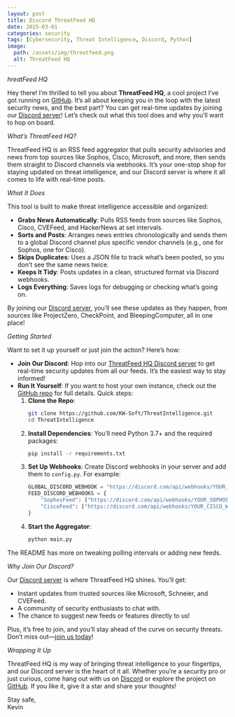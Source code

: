 ```yaml
---
layout: post
title: Discord ThreatFeed HQ
date: 2025-03-01
categories: security
tags: [Cybersecurity, Threat Intelligence, Discord, Python]
image:
  path: /assets/img/threatfeed.png
  alt: ThreatFeed HQ 
---
```


*hreatFeed HQ*

Hey there! I’m thrilled to tell you about **ThreatFeed HQ**, a cool project I’ve got running on [GitHub](https://github.com/kw-soft/ThreatIntelligence). It’s all about keeping you in the loop with the latest security news, and the best part? You can get real-time updates by joining our [Discord server](https://discord.com/invite/YOUR_DISCORD_INVITE_LINK)! Let’s check out what this tool does and why you’ll want to hop on board.

*What’s ThreatFeed HQ?*

ThreatFeed HQ is an RSS feed aggregator that pulls security advisories and news from top sources like Sophos, Cisco, Microsoft, and more, then sends them straight to Discord channels via webhooks. It’s your one-stop shop for staying updated on threat intelligence, and our Discord server is where it all comes to life with real-time posts.

*What It Does*

This tool is built to make threat intelligence accessible and organized:
- **Grabs News Automatically**: Pulls RSS feeds from sources like Sophos, Cisco, CVEFeed, and HackerNews at set intervals.
- **Sorts and Posts**: Arranges news entries chronologically and sends them to a global Discord channel plus specific vendor channels (e.g., one for Sophos, one for Cisco).
- **Skips Duplicates**: Uses a JSON file to track what’s been posted, so you don’t see the same news twice.
- **Keeps It Tidy**: Posts updates in a clean, structured format via Discord webhooks.
- **Logs Everything**: Saves logs for debugging or checking what’s going on.

By joining our [Discord server](https://discord.com/invite/BgUCmYP3px), you’ll see these updates as they happen, from sources like ProjectZero, CheckPoint, and BleepingComputer, all in one place!

*Getting Started*

Want to set it up yourself or just join the action? Here’s how:
- **Join Our Discord**: Hop into our [ThreatFeed HQ Discord server](https://discord.com/invite/BgUCmYP3px) to get real-time security updates from all our feeds. It’s the easiest way to stay informed!
- **Run It Yourself**: If you want to host your own instance, check out the [GitHub repo](https://github.com/kw-soft/ThreatIntelligence) for full details. Quick steps:
  1. **Clone the Repo**:
     ```bash
     git clone https://github.com/KW-Soft/ThreatIntelligence.git
     cd ThreatIntelligence
     ```
  2. **Install Dependencies**:
     You’ll need Python 3.7+ and the required packages:
     ```bash
     pip install -r requirements.txt
     ```
  3. **Set Up Webhooks**:
     Create Discord webhooks in your server and add them to `config.py`. For example:
     ```python
     GLOBAL_DISCORD_WEBHOOK = "https://discord.com/api/webhooks/YOUR_GLOBAL_WEBHOOK_ID/YOUR_GLOBAL_WEBHOOK_TOKEN"
     FEED_DISCORD_WEBHOOKS = {
         "SophosFeed": ["https://discord.com/api/webhooks/YOUR_SOPHOS_WEBHOOK_ID/YOUR_SOPHOS_WEBHOOK_TOKEN"],
         "CiscoFeed": ["https://discord.com/api/webhooks/YOUR_CISCO_WEBHOOK_ID/YOUR_CISCO_WEBHOOK_TOKEN"]
     }
     ```
  4. **Start the Aggregator**:
     ```bash
     python main.py
     ```

The README has more on tweaking polling intervals or adding new feeds.

*Why Join Our Discord?*

Our [Discord server](https://discord.com/invite/BgUCmYP3px) is where ThreatFeed HQ shines. You’ll get:
- Instant updates from trusted sources like Microsoft, Schneier, and CVEFeed.
- A community of security enthusiasts to chat with.
- The chance to suggest new feeds or features directly to us!

Plus, it’s free to join, and you’ll stay ahead of the curve on security threats. Don’t miss out—[join us today](https://discord.com/invite/BgUCmYP3px)!

*Wrapping It Up*

ThreatFeed HQ is my way of bringing threat intelligence to your fingertips, and our Discord server is the heart of it all. Whether you’re a security pro or just curious, come hang out with us on [Discord](https://discord.com/invite/BgUCmYP3px) or explore the project on [GitHub](https://github.com/kw-soft/ThreatIntelligence). If you like it, give it a star and share your thoughts!

Stay safe,  
Kevin